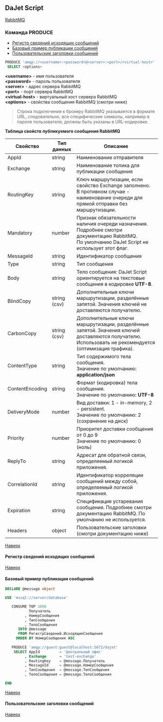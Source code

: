 ## DaJet Script

[RabbitMQ](https://github.com/zhichkin/dajet/tree/main/doc/dajet-script/rabbitmq/README.md)

### Команда PRODUCE

- [Регистр сведений исходящих сообщений](#регистр-сведений-исходящих-сообщений)
- [Базовый пример публикации сообщений](#базовый-пример-публикации-сообщений)
- [Пользовательские заголовки сообщений](#пользовательские-заголовки-сообщений)

```SQL
PRODUCE 'amqp://<username>:<password>@<server>:<port>/<virtual-host>'
 SELECT <options>
```
**\<username\>** - имя пользователя<br>
**\<password\>** - пароль пользователя<br>
**\<server\>** - адрес сервера RabbitMQ<br>
**\<port\>** - порт сервера RabbitMQ<br>
**\<virtual-host\>** - виртуальный хост сервера RabbitMQ<br>
**\<options\>** - свойства сообщения RabbitMQ (смотри ниже)

> Строка подключения к брокеру RabbitMQ указывается в формате URL, следовательно, все специфические символы, например в пароле пользователя, должны быть указаны в URL-кодировке.

**Таблица свойств публикуемого сообщения RabbitMQ**

|**Свойство**|**Тип данных**|**Описание**|
|---|---|---|
|AppId|string|Наименование отправителя|
|Exchange|string|Наименование топика для публикации сообщения|
|RoutingKey|string|Ключ маршрутизации, если свойство Exchange заполнено.<br>В противном случае - наименование очереди для прямой отправки без маршрутизации.|
|Mandatory|number|Признак обязательности наличия очереди назначения. Подробнее смотри документацию RabbitMQ.<br>По умолчанию DaJet Script не использует этот флаг.|
|MessageId|string|Идентификатор сообщения|
|Type|string|Тип сообщения|
|Body|string|Тело сообщения: DaJet Script ориентируется на текстовые сообщения в кодировке **UTF-8**.|
|BlindCopy|string<br>(csv)|Дополнительные ключи маршрутизации, разделённые запятой. Значения ключей не доставляются получателю.|
|CarbonCopy|string<br>(csv)|Дополнительные ключи маршрутизации, разделённые запятой. Значения ключей доставляются получателю. Использовать не рекомендуется (оптимизация трафика).|
|ContentType|string|Тип содержимого тела сообщения.<br>Значение по умолчанию: **application/json**|
|ContentEncoding|string|Формат (кодировка) тела сообщения.<br>Значение по умолчанию: **UTF-8**|
|DeliveryMode|number|Вид доставки: 1 - in-memory, 2 - persistent.<br>Значение по умолчанию: 2 (сохранение на диск)|
|Priority|number|Приоритет доставки сообщения от 0 до 9<br>Значение по умолчанию: 0 (ноль)|
|ReplyTo|string|Адресат для обратной связи, определяемый логикой приложения.|
|CorrelationId|string|Идентификатор корреляции сообщений между собой, определяемый логикой приложения.|
|Expiration|string|Спецификация устаревания сообщения. Подробнее смотри документацию RabbitMQ. По умолчанию не используется.|
|Headers|object|Пользовательские заголовки (смотри документацию ниже)|

[Наверх](#команда-produce)

#### Регистр сведений исходящих сообщений



[Наверх](#команда-produce)

#### Базовый пример публикации сообщений

```SQL
DECLARE @message object

USE 'mssql://server/database'

   CONSUME TOP 1000
           Получатель
         , НомерСообщения
         , ТипСообщения
         , ТелоСообщения
      INTO @message
      FROM РегистрСведений.ИсходящиеСообщения
     ORDER BY НомерСообщения ASC
    
   PRODUCE 'amqp://guest:guest@localhost:5672/dajet'
    SELECT AppId         = 'Центральный офис'
         , Exchange      = 'test-exchange'
         , RoutingKey    = @message.Получатель
         , MessageId     = @message.НомерСообщения
         , ТипСообщения  = @message.ТипСообщения
         , ТелоСообщения = @message.ТелоСообщения

END
```

[Наверх](#команда-produce)

#### Пользовательские заголовки сообщений

[Наверх](#команда-produce)
